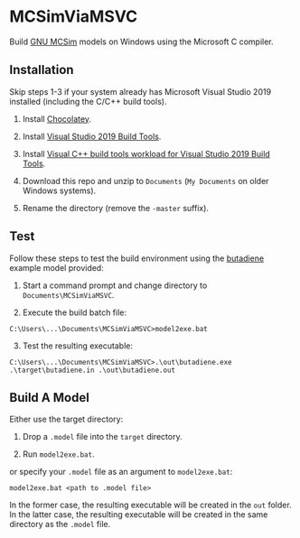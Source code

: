 # MCSimViaMSVC
Build [GNU MCSim](https://www.gnu.org/software/mcsim/) models on Windows using the Microsoft C compiler.

## Installation

Skip steps 1-3 if your system already has Microsoft Visual Studio 2019 installed (including the C/C++ build tools). 

1. Install [Chocolatey](https://chocolatey.org/docs/installation).

2. Install [Visual Studio 2019 Build Tools](https://chocolatey.org/packages/visualstudio2019buildtools).

3. Install [Visual C++ build tools workload for Visual Studio 2019 Build Tools](https://chocolatey.org/packages/visualstudio2019-workload-vctools).

4. Download this repo and unzip to ```Documents``` (```My Documents``` on older Windows systems).

5. Rename the directory (remove the ```-master``` suffix).

## Test

Follow these steps to test the build environment using the [butadiene](http://cvs.savannah.gnu.org/viewvc/mcsim/mcsim/examples/butadiene/) example model provided:

1. Start a command prompt and change directory to ```Documents\MCSimViaMSVC```.

2. Execute the build batch file:

  ``` 
  C:\Users\...\Documents\MCSimViaMSVC>model2exe.bat
  ```

3. Test the resulting executable:

  ```
  C:\Users\...\Documents\MCSimViaMSVC>.\out\butadiene.exe .\target\butadiene.in .\out\butadiene.out
  ```

## Build A Model

Either use the target directory:

1. Drop a ```.model``` file into the ```target``` directory.

2. Run ```model2exe.bat```.

or specify your ```.model``` file as an argument to ```model2exe.bat```:

    model2exe.bat <path to .model file>

In the former case, the resulting executable will be created in the ```out``` folder. In the latter case, the resulting executable will be created in the same directory as the ```.model``` file.

